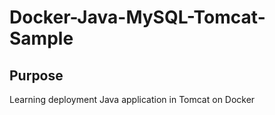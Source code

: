# Docker-Java-MySQL-Tomcat-Sample

## Purpose

Learning deployment Java application in Tomcat on Docker 
